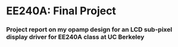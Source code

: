 # EE240A: Final Project
### Project report on my opamp design for an LCD sub-pixel display driver for EE240A class at UC Berkeley

